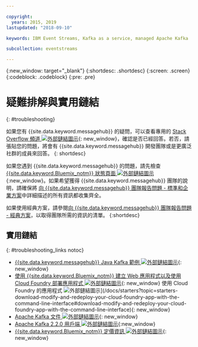 ```yaml
---

copyright:
  years: 2015, 2019
lastupdated: "2018-09-10"

keywords: IBM Event Streams, Kafka as a service, managed Apache Kafka

subcollection: eventstreams

---
```


{:new_window: target="_blank"}
{:shortdesc: .shortdesc}
{:screen: .screen}
{:codeblock: .codeblock}
{:pre: .pre}



# 疑難排解與實用鏈結
{: #troubleshooting}

如果您有 {{site.data.keyword.messagehub}} 的疑問，可以查看專用的 [Stack Overflow 頻道 ![外部鏈結圖示](../../icons/launch-glyph.svg "外部鏈結圖示")](https://stackoverflow.com/questions/tagged/ibm-eventstreams){: new_window}，確認是否已經回答。若否，請張貼您的問題，將會有 {{site.data.keyword.messagehub}} 開發團隊或是更廣泛社群的成員來回答。
{: shortdesc}

如果您遇到 {{site.data.keyword.messagehub}} 的問題，請先檢查 [{{site.data.keyword.Bluemix_notm}} 狀態頁面 ![外部鏈結圖示](../../icons/launch-glyph.svg "外部鏈結圖示")](https://cloud.ibm.com/status?selected=status){:new_window}。如果希望獲得 {{site.data.keyword.messagehub}} 團隊的說明，請確保將
[向 {{site.data.keyword.messagehub}} 團隊報告問題 - 標準和企業方案](/docs/services/EventStreams?topic=eventstreams-report_problem_enterprise#report_problem_enterprise)中詳細描述的所有資訊都收集齊全。

如果使用經典方案，請參閱[向 {{site.data.keyword.messagehub}} 團隊報告問題 - 經典方案](/docs/services/EventStreams?topic=eventstreams-report_problem#report_problem)，以取得團隊所需的資訊的清單。
{:shortdesc}

## 實用鏈結
{: #troubleshooting_links notoc}

*  [{{site.data.keyword.messagehub}} Java Kafka 範例 ![外部鏈結圖示](../../icons/launch-glyph.svg "外部鏈結圖示")](https://github.com/ibm-messaging/event-streams-samples/tree/master/kafka-java-console-sample){: new_window}
*  [使用 {{site.data.keyword.Bluemix_notm}} 建立 Web 應用程式以及使用 Cloud Foundry 部署應用程式 ![外部鏈結圖示](../../icons/launch-glyph.svg "外部鏈結圖示")](/docs/starters?topic=starters-download-modify-and-redeploy-your-cloud-foundry-app-with-the-command-line-interface#download-modify-and-redeploy-your-cloud-foundry-app-with-the-command-line-interface){: new_window}
   使用 Cloud Foundry 的應用程式 ![外部鏈結圖示](../../icons/launch-glyph.svg "外部鏈結圖示")](/docs/starters?topic=starters-download-modify-and-redeploy-your-cloud-foundry-app-with-the-command-line-interface#download-modify-and-redeploy-your-cloud-foundry-app-with-the-command-line-interface){: new_window}
*  [Apache Kafka 文件 ![外部鏈結圖示](../../icons/launch-glyph.svg "外部鏈結圖示")](http://kafka.apache.org/documentation.html){: new_window}
*  [Apache Kafka 2.2.0 用戶端 ![外部鏈結圖示](../../icons/launch-glyph.svg "外部鏈結圖示")](https://www.apache.org/dyn/closer.cgi?path=/kafka/2.2.0/kafka-2.2.0-src.tgz){:new_window}
*  [{{site.data.keyword.Bluemix_notm}} 定價資訊 ![外部鏈結圖示](../../icons/launch-glyph.svg "外部鏈結圖示")](/docs/billing-usage?topic=billing-usage-cost#cost){: new_window}


